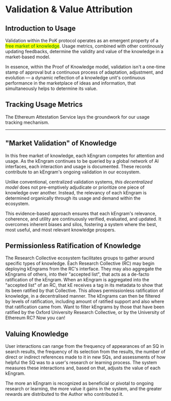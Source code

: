 # Validation & Value Attribution

## Introduction to Usage

Validation within the PoK protocol operates as an emergent property of a <mark style="color:green;">free market of knowledge</mark>. Usage metrics, combined with other continously updating feedbacks, determine the validity and value of the knowledge in a market-based model.

In essence, within the Proof of Knowledge model, validation isn't a one-time stamp of approval but a continuous process of adaptation, adjustment, and evolution — a dynamic reflection of a knowledge unit's continuous performance in the marketplace of ideas and information, that simultaneously helps to determine its value.

## Tracking Usage Metrics

The Ethereum Attestation Service lays the groundwork for our usage tracking mechanism.

***

## "Market Validation" of Knowledge

In this free market of knowledge, each kEngram competes for attention and usage. As the kEngram continues to be queried by a global network of AI interfaces, each interaction and usage is documented. These records contribute to an kEngram's ongoing validation in our ecosystem.&#x20;

Unlike conventional, centralized validation systems, _this decentralized model_ does not pre-emptively adjudicate or prioritize one piece of knowledge over another. Instead, the relevancy of each kEngram is determined organically through its usage and demand within the ecosystem.

This evidence-based approach ensures that each kEngram's relevance, coherence, and utility are continuously verified, evaluated, and updated. It overcomes inherent biases and silos, fostering a system where the best, most useful, and most relevant knowledge prospers.

## Permissionless Ratification of Knowledge

The Research Collective ecosystem facilitates groups to gather around specific types of knowledge. Each Research Collective (RC) may begin deploying kEngrams from the RC's interface. They may also aggregate the kEngrams of others, into their "accepted list", that acts as a de-facto ratification of the kEngram. When an kEngram is aggregated into the "accepted list" of an RC, that kE receives a tag in its metadata to show that its been ratified by that Collective. This allows permissionless ratification of knowledge, in a decentralised manner. The kEngrams can then be filtered by levels of ratification, including amount of ratified support and also where that ratification came from. Want to filter kEngrams by those that have been ratified by the Oxford University Research Collective, or by the University of Ethereum RC? Now you can!

## Valuing Knowledge

User interactions can range from the frequency of appearances of an SQ in search results, the frequency of its selection from the results, the number of direct or indirect references made to it in new SQs, and assessments of how helpful the SQ was to a user's research or learning process. The system measures these interactions and, based on that, adjusts the value of each kEngram.&#x20;

The more an kEngram is recognized as beneficial or pivotal to ongoing research or learning, the more value it gains in the system, and the greater rewards are distributed to the Author who contributed it.

